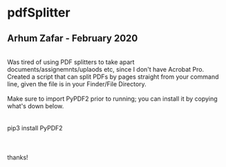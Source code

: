 # pdfSplitter 
## Arhum Zafar - February 2020
<br>
Was tired of using PDF splitters to take apart documents/assignemnts/uplaods etc, since I don't have Acrobat Pro. <br>
Created a script that can split PDFs by pages straight from your command line, given the file is in your Finder/File Directory.
<br>
<br>
Make sure to import PyPDF2 prior to running; you can install it by copying what's down below. <br>
<br>
<br>
pip3 install PyPDF2 <br>
<br>
<br>
<br>
thanks!

